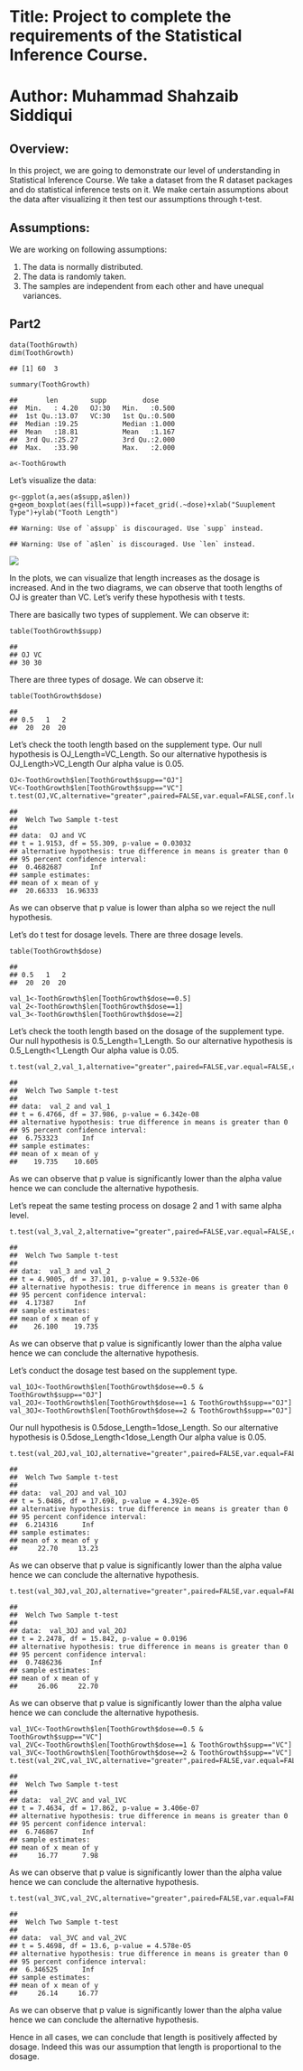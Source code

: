 Title: Project to complete the requirements of the Statistical Inference Course.
================================================================================

Author: Muhammad Shahzaib Siddiqui
==================================

Overview:
---------

In this project, we are going to demonstrate our level of understanding
in Statistical Inference Course. We take a dataset from the R dataset
packages and do statistical inference tests on it. We make certain
assumptions about the data after visualizing it then test our
assumptions through t-test.

Assumptions:
------------

We are working on following assumptions:

1.  The data is normally distributed.
2.  The data is randomly taken.
3.  The samples are independent from each other and have unequal
    variances.

Part2
-----

    data(ToothGrowth)
    dim(ToothGrowth)

    ## [1] 60  3

    summary(ToothGrowth)

    ##       len        supp         dose      
    ##  Min.   : 4.20   OJ:30   Min.   :0.500  
    ##  1st Qu.:13.07   VC:30   1st Qu.:0.500  
    ##  Median :19.25           Median :1.000  
    ##  Mean   :18.81           Mean   :1.167  
    ##  3rd Qu.:25.27           3rd Qu.:2.000  
    ##  Max.   :33.90           Max.   :2.000

    a<-ToothGrowth

Let’s visualize the data:

    g<-ggplot(a,aes(a$supp,a$len))
    g+geom_boxplot(aes(fill=supp))+facet_grid(.~dose)+xlab("Suuplement Type")+ylab("Tooth Length")

    ## Warning: Use of `a$supp` is discouraged. Use `supp` instead.

    ## Warning: Use of `a$len` is discouraged. Use `len` instead.

![](Part2_files/figure-markdown_strict/unnamed-chunk-2-1.png)

In the plots, we can visualize that length increases as the dosage is
increased. And in the two diagrams, we can observe that tooth lengths of
OJ is greater than VC. Let’s verify these hypothesis with t tests.

There are basically two types of supplement. We can observe it:

    table(ToothGrowth$supp)

    ## 
    ## OJ VC 
    ## 30 30

There are three types of dosage. We can observe it:

    table(ToothGrowth$dose)

    ## 
    ## 0.5   1   2 
    ##  20  20  20

Let’s check the tooth length based on the supplement type. Our null
hypothesis is OJ\_Length=VC\_Length. So our alternative hypothesis is
OJ\_Length&gt;VC\_Length Our alpha value is 0.05.

    OJ<-ToothGrowth$len[ToothGrowth$supp=="OJ"]
    VC<-ToothGrowth$len[ToothGrowth$supp=="VC"]
    t.test(OJ,VC,alternative="greater",paired=FALSE,var.equal=FALSE,conf.level=0.95)

    ## 
    ##  Welch Two Sample t-test
    ## 
    ## data:  OJ and VC
    ## t = 1.9153, df = 55.309, p-value = 0.03032
    ## alternative hypothesis: true difference in means is greater than 0
    ## 95 percent confidence interval:
    ##  0.4682687       Inf
    ## sample estimates:
    ## mean of x mean of y 
    ##  20.66333  16.96333

As we can observe that p value is lower than alpha so we reject the null
hypothesis.

Let’s do t test for dosage levels. There are three dosage levels.

    table(ToothGrowth$dose)

    ## 
    ## 0.5   1   2 
    ##  20  20  20

    val_1<-ToothGrowth$len[ToothGrowth$dose==0.5]
    val_2<-ToothGrowth$len[ToothGrowth$dose==1]
    val_3<-ToothGrowth$len[ToothGrowth$dose==2]

Let’s check the tooth length based on the dosage of the supplement type.
Our null hypothesis is 0.5\_Length=1\_Length. So our alternative
hypothesis is 0.5\_Length&lt;1\_Length Our alpha value is 0.05.

    t.test(val_2,val_1,alternative="greater",paired=FALSE,var.equal=FALSE,conf.level=0.95)

    ## 
    ##  Welch Two Sample t-test
    ## 
    ## data:  val_2 and val_1
    ## t = 6.4766, df = 37.986, p-value = 6.342e-08
    ## alternative hypothesis: true difference in means is greater than 0
    ## 95 percent confidence interval:
    ##  6.753323      Inf
    ## sample estimates:
    ## mean of x mean of y 
    ##    19.735    10.605

As we can observe that p value is significantly lower than the alpha
value hence we can conclude the alternative hypothesis.

Let’s repeat the same testing process on dosage 2 and 1 with same alpha
level.

    t.test(val_3,val_2,alternative="greater",paired=FALSE,var.equal=FALSE,conf.level=0.95)

    ## 
    ##  Welch Two Sample t-test
    ## 
    ## data:  val_3 and val_2
    ## t = 4.9005, df = 37.101, p-value = 9.532e-06
    ## alternative hypothesis: true difference in means is greater than 0
    ## 95 percent confidence interval:
    ##  4.17387     Inf
    ## sample estimates:
    ## mean of x mean of y 
    ##    26.100    19.735

As we can observe that p value is significantly lower than the alpha
value hence we can conclude the alternative hypothesis.

Let’s conduct the dosage test based on the supplement type.

    val_1OJ<-ToothGrowth$len[ToothGrowth$dose==0.5 & ToothGrowth$supp=="OJ"]
    val_2OJ<-ToothGrowth$len[ToothGrowth$dose==1 & ToothGrowth$supp=="OJ"]
    val_3OJ<-ToothGrowth$len[ToothGrowth$dose==2 & ToothGrowth$supp=="OJ"]

Our null hypothesis is 0.5dose\_Length=1dose\_Length. So our alternative
hypothesis is 0.5dose\_Length&lt;1dose\_Length Our alpha value is 0.05.

    t.test(val_2OJ,val_1OJ,alternative="greater",paired=FALSE,var.equal=FALSE,conf.level=0.95)

    ## 
    ##  Welch Two Sample t-test
    ## 
    ## data:  val_2OJ and val_1OJ
    ## t = 5.0486, df = 17.698, p-value = 4.392e-05
    ## alternative hypothesis: true difference in means is greater than 0
    ## 95 percent confidence interval:
    ##  6.214316      Inf
    ## sample estimates:
    ## mean of x mean of y 
    ##     22.70     13.23

As we can observe that p value is significantly lower than the alpha
value hence we can conclude the alternative hypothesis.

    t.test(val_3OJ,val_2OJ,alternative="greater",paired=FALSE,var.equal=FALSE,conf.level=0.95)

    ## 
    ##  Welch Two Sample t-test
    ## 
    ## data:  val_3OJ and val_2OJ
    ## t = 2.2478, df = 15.842, p-value = 0.0196
    ## alternative hypothesis: true difference in means is greater than 0
    ## 95 percent confidence interval:
    ##  0.7486236       Inf
    ## sample estimates:
    ## mean of x mean of y 
    ##     26.06     22.70

As we can observe that p value is significantly lower than the alpha
value hence we can conclude the alternative hypothesis.

    val_1VC<-ToothGrowth$len[ToothGrowth$dose==0.5 & ToothGrowth$supp=="VC"]
    val_2VC<-ToothGrowth$len[ToothGrowth$dose==1 & ToothGrowth$supp=="VC"]
    val_3VC<-ToothGrowth$len[ToothGrowth$dose==2 & ToothGrowth$supp=="VC"]
    t.test(val_2VC,val_1VC,alternative="greater",paired=FALSE,var.equal=FALSE,conf.level=0.95)

    ## 
    ##  Welch Two Sample t-test
    ## 
    ## data:  val_2VC and val_1VC
    ## t = 7.4634, df = 17.862, p-value = 3.406e-07
    ## alternative hypothesis: true difference in means is greater than 0
    ## 95 percent confidence interval:
    ##  6.746867      Inf
    ## sample estimates:
    ## mean of x mean of y 
    ##     16.77      7.98

As we can observe that p value is significantly lower than the alpha
value hence we can conclude the alternative hypothesis.

    t.test(val_3VC,val_2VC,alternative="greater",paired=FALSE,var.equal=FALSE,conf.level=0.95)

    ## 
    ##  Welch Two Sample t-test
    ## 
    ## data:  val_3VC and val_2VC
    ## t = 5.4698, df = 13.6, p-value = 4.578e-05
    ## alternative hypothesis: true difference in means is greater than 0
    ## 95 percent confidence interval:
    ##  6.346525      Inf
    ## sample estimates:
    ## mean of x mean of y 
    ##     26.14     16.77

As we can observe that p value is significantly lower than the alpha
value hence we can conclude the alternative hypothesis.

Hence in all cases, we can conclude that length is positively affected
by dosage. Indeed this was our assumption that length is proportional to
the dosage.
